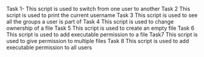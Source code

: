 Task 1- This script is used to switch from one user to another
Task 2 This script is used to print the current username
Task 3 This script is used to see all the groups a user is part of 
Task 4 This script is used to change ownership of a file
Task 5 This script is used to create an empty file
Task 6 This script is used to add executable permission to a file
Task7 This script is used to give permission to multiple files
Task 8 This script is used to add executable permission to all users
